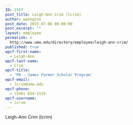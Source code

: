 ```yaml
---
ID: 2357
post_title: Leigh-Ann Crim (lcrim)
author: wpengine
post_date: 2015-07-06 08:00:00
post_excerpt: ""
layout: employee
permalink: >
  http://www.umw.edu/directory/employee/leigh-ann-crim/
published: true
wpcf-first-name:
  - Leigh-Ann
wpcf-last-name:
  - Crim
wpcf-title:
  - 'PD - James Farmer Scholar Program'
wpcf-email:
  - lcrim@umw.edu
wpcf-phone:
  - (540) 654-2119
wpcf-username:
  - lcrim
---
```

Leigh-Ann Crim (lcrim)